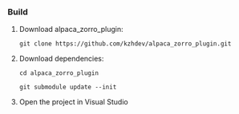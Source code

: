 ### Build

1. Download alpaca_zorro_plugin:

   ```git clone https://github.com/kzhdev/alpaca_zorro_plugin.git```
1. Download dependencies:

   ```cd alpaca_zorro_plugin```

   ```git submodule update --init```
1. Open the project in Visual Studio
